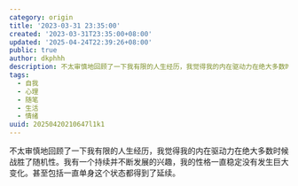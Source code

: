 ```yaml
---
category: origin
title: '2023-03-31 23:35:00'
created: '2023-03-31T23:35:00+08:00'
updated: '2025-04-24T22:39:26+08:00'
public: true
author: dkphhh
description: 不太审慎地回顾了一下我有限的人生经历，我觉得我的内在驱动力在绝大多数时候战胜了随机性。我有一个持续并不断发展的兴趣……
tags:
  - 自我
  - 心理
  - 随笔
  - 生活
  - 情绪
uuid: 20250420210647l1k1
---
```


不太审慎地回顾了一下我有限的人生经历，我觉得我的内在驱动力在绝大多数时候战胜了随机性。我有一个持续并不断发展的兴趣，我的性格一直稳定没有发生巨大变化。甚至包括一直单身这个状态都得到了延续。
